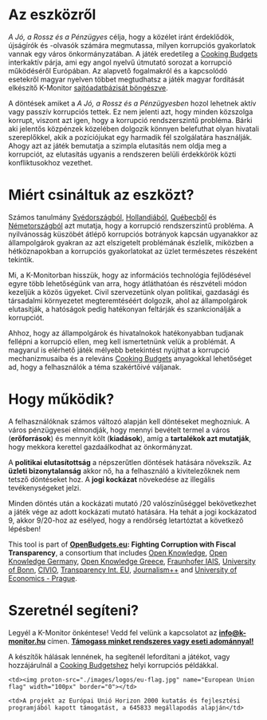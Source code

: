 # Az eszközről

_A Jó, a Rossz és a Pénzügyes_ célja, hogy a közélet iránt érdeklődök, újságírók és -olvasók számára megmutassa, milyen korrupciós gyakorlatok vannak egy város önkormányzatában. A játék eredetileg a [Cooking Budgets](http://cookingbudgets.com/) interkaktív párja, ami egy angol nyelvű útmutató sorozat a korrupció működéséről Európában. Az alapvető fogalmakról és a kapcsolódó esetekről magyar nyelven többet megtudhatsz a játék magyar fordítását elkészítő K-Monitor [sajtóadatbázisát böngészve](www.k-monitor.hu/adatbazis).

A döntések amiket a _A Jó, a Rossz és a Pénzügyesben_ hozol lehetnek aktív vagy passzív korrupciós tettek. Ez nem jelenti azt, hogy minden közszolga korrupt, viszont azt igen, hogy a korrupció rendszerszintű probléma. Bárki aki jelentős közpénzek közelében dolgozik könnyen belefuthat olyan hivatali szereplőkkel, akik a pozíciójukat egy harmadik fél szolgálatára használják. Ahogy azt az játék bemutatja a szimpla elutasítás nem oldja meg a korrupciót, az elutasítás ugyanis a rendszeren belüli érdekkörök közti konfliktusokhoz vezethet. 

# Miért csináltuk az eszközt?

Számos tanulmány [Svédországból](http://www.nordicacademicpress.com/bok/a-clean-house/), [Hollandiából](http://link.springer.com/chapter/10.1007/978-3-319-01839-3_19), [Québecből](https://en.wikipedia.org/wiki/Charbonneau_Commission) és [Németországból](https://www.amazon.de/Korruption-Deutschland-Portrait-einer-Wachstumsbranche/dp/3406510663) azt mutatja, hogy a korrupció rendszerszintű probléma. A nyilvánosság küszöbét átlépő korrupciós botrányok kapcsán ugyanakkor az állampolgárok gyakran az azt elszigetelt problémának észlelik, miközben a hétköznapokban a korrupciós gyakorlatokat az üzlet természetes részeként tekintik.

Mi, a K-Monitorban hisszük, hogy az információs technológia fejlődésével egyre több lehetőségünk van arra, hogy átláthatóan és részvételi módon kezeljük a közös ügyeket. Civil szervezetünk olyan politikai, gazdasági és társadalmi környezetet megteremtéséért dolgozik, ahol az állampolgárok elutasítják, a hatóságok pedig hatékonyan feltárják és szankcionálják a korrupciót. 

Ahhoz, hogy az állampolgárok és hivatalnokok hatékonyabban tudjanak fellépni a korrupció ellen, meg kell ismertetnünk velük a problémát. A magyarul is elérhető játék mélyebb betekintést nyújthat a korrupció mechanizmusaiba és a releváns [Cooking Budgets](http://cookingbudgets.com/) anyagokkal lehetőséget ad, hogy a felhasználók a téma szakértőivé váljanak.

# Hogy működik? 

A felhasználóknak számos változó alapján kell döntéseket meghozniuk. A város pénzügyesei elmondják, hogy mennyi bevételt termel a város (**erőforrások**) és mennyit költ (**kiadások**), amíg a **tartalékok azt mutatják**, hogy mekkora kerettel gazdaálkodhat az önkormányzat. 

A **politikai elutasítottság** a népszerűtlen döntések hatására növekszik. Az **üzleti bizonytalanság** akkor nő, ha a felhasználó a kivitelezőknek nem tetsző döntéseket hoz. A **jogi kockázat** növekedése az illegális tevékenységeket jelzi. 

Minden döntés után a kockázati mutató /20 valószínűséggel bekövetkezhet a játék vége az adott kockázati mutató hatására. Ha tehát a jogi kockázatod 9, akkor 9/20-hoz az esélyed, hogy a rendőrség letartóztat a következő lépésben!

This tool is part of <strong><a target="_blank" href="http://openbudgets.eu/">OpenBudgets.eu</a>: Fighting Corruption with Fiscal Transparency</strong>, a consortium that includes <a target="_blank" href="https://okfn.org/">Open Knowledge</a>, <a target="_blank" href="https://okfn.de/">Open Knowledge Germany</a>, <a target="_blank" href="http://okfn.gr/">Open Knowledge Greece</a>, <a target="_blank" href="https://www.iais.fraunhofer.de/en.html">Fraunhofer IAIS</a>, <a target="_blank" href="https://www.uni-bonn.de/">University of Bonn</a>, <a target="_blank" href="http://www.civio.es/en/">CIVIO</a>, <a target="_blank" href="http://transparency.eu//">Transparency Int. EU</a>, <a target="_blank" href="https://en.wikipedia.org/wiki/Journalism%2B%2B">Journalism++</a> and <a target="_blank" href="https://www.vse.cz/english/">University of Economics - Prague</a>.

# Szeretnél segíteni?

Legyél a K-Monitor önkéntese! Vedd fel velünk a kapcsolatot az **info@k-monitor.hu** címen.
<a target="_blank" href="http://k-monitor.hu/tamogatas">**Támogass minket rendszeres vagy eseti adománnyal!**</a>

A készítők hálásak lennének, ha segítenél lefordítani a játékot, vagy hozzájárulnál a [Cooking Budgetshez](http://cookingbudgets.com/) helyi korrupciós példákkal.

<table>

<tr>

	<td><img proton-src="./images/logos/eu-flag.jpg" name="European Union flag" width="100px" border="0"></td>

	<td>A projekt az Európai Unió Horizon 2000 kutatás és fejlesztési programjából kapott támogatást, a 645833 megállapodás alapján</td>

</tr>

</table>
